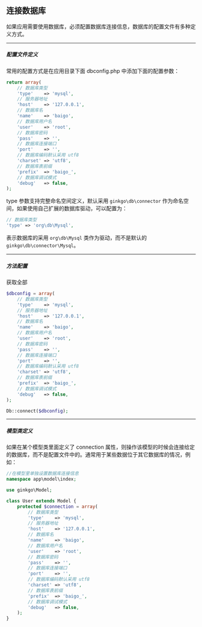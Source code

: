 ## 连接数据库

如果应用需要使用数据库，必须配置数据库连接信息，数据库的配置文件有多种定义方式。

----------

##### 配置文件定义

常用的配置方式是在应用目录下面 dbconfig.php 中添加下面的配置参数：

``` php
return array(
    // 数据库类型
    'type'    => 'mysql',
    // 服务器地址
    'host'    => '127.0.0.1',
    // 数据库名
    'name'    => 'baigo',
    // 数据库用户名
    'user'    => 'root',
    // 数据库密码
    'pass'    => '',
    // 数据库连接端口
    'port'    => '',
    // 数据库编码默认采用 utf8
    'charset' => 'utf8',
    // 数据库表前缀
    'prefix'  => 'baigo_',
    // 数据库调试模式
    'debug'   => false,
);
```

type 参数支持完整命名空间定义，默认采用 `ginkgo\db\connector` 作为命名空间，如果使用自己扩展的数据库驱动，可以配置为：

``` php
// 数据库类型
'type' => 'org\db\Mysql',
```

表示数据库的采用 `org\db\Mysql` 类作为驱动，而不是默认的 `ginkgo\db\connector\Mysql`。

----------

##### 方法配置

获取全部

``` php
$dbconfig = array(
    // 数据库类型
    'type'    => 'mysql',
    // 服务器地址
    'host'    => '127.0.0.1',
    // 数据库名
    'name'    => 'baigo',
    // 数据库用户名
    'user'    => 'root',
    // 数据库密码
    'pass'    => '',
    // 数据库连接端口
    'port'    => '',
    // 数据库编码默认采用 utf8
    'charset' => 'utf8',
    // 数据库表前缀
    'prefix'  => 'baigo_',
    // 数据库调试模式
    'debug'   => false,
);

Db::connect($dbconfig);
```

----------

##### 模型类定义

如果在某个模型类里面定义了 connection 属性，则操作该模型的时候会连接给定的数据库，而不是配置文件中的。通常用于某些数据位于其它数据库的情况，例如：

``` php
//在模型里单独设置数据库连接信息
namespace app\model\index;

use ginkgo\Model;

class User extends Model {
    protected $connection = array(
        // 数据库类型
        'type'    => 'mysql',
        // 服务器地址
        'host'    => '127.0.0.1',
        // 数据库名
        'name'    => 'baigo',
        // 数据库用户名
        'user'    => 'root',
        // 数据库密码
        'pass'    => '',
        // 数据库连接端口
        'port'    => '',
        // 数据库编码默认采用 utf8
        'charset' => 'utf8',
        // 数据库表前缀
        'prefix'  => 'baigo_',
        // 数据库调试模式
        'debug'   => false,
    );
}
```
